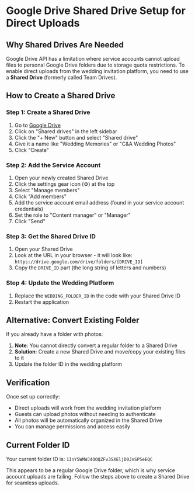# Google Drive Shared Drive Setup for Direct Uploads

## Why Shared Drives Are Needed

Google Drive API has a limitation where service accounts cannot upload files to personal Google Drive folders due to storage quota restrictions. To enable direct uploads from the wedding invitation platform, you need to use a **Shared Drive** (formerly called Team Drives).

## How to Create a Shared Drive

### Step 1: Create a Shared Drive
1. Go to [Google Drive](https://drive.google.com)
2. Click on "Shared drives" in the left sidebar
3. Click the "+ New" button and select "Shared drive"
4. Give it a name like "Wedding Memories" or "C&A Wedding Photos"
5. Click "Create"

### Step 2: Add the Service Account
1. Open your newly created Shared Drive
2. Click the settings gear icon (⚙️) at the top
3. Select "Manage members"
4. Click "Add members"
5. Add the service account email address (found in your service account credentials)
6. Set the role to "Content manager" or "Manager"
7. Click "Send"

### Step 3: Get the Shared Drive ID
1. Open your Shared Drive
2. Look at the URL in your browser - it will look like:
   `https://drive.google.com/drive/folders/[DRIVE_ID]`
3. Copy the `DRIVE_ID` part (the long string of letters and numbers)

### Step 4: Update the Wedding Platform
1. Replace the `WEDDING_FOLDER_ID` in the code with your Shared Drive ID
2. Restart the application

## Alternative: Convert Existing Folder

If you already have a folder with photos:

1. **Note**: You cannot directly convert a regular folder to a Shared Drive
2. **Solution**: Create a new Shared Drive and move/copy your existing files to it
3. Update the folder ID in the wedding platform

## Verification

Once set up correctly:
- Direct uploads will work from the wedding invitation platform
- Guests can upload photos without needing to authenticate
- All photos will be automatically organized in the Shared Drive
- You can manage permissions and access easily

## Current Folder ID

Your current folder ID is: `1InY5WMWJ4OOQZFv3SXEljD0JnSP5eEQC`

This appears to be a regular Google Drive folder, which is why service account uploads are failing. Follow the steps above to create a Shared Drive for seamless uploads.